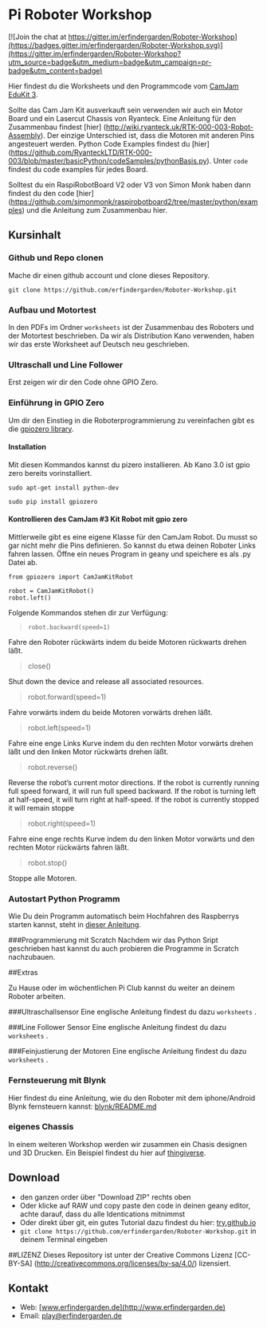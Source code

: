 # Pi Roboter Workshop

[![Join the chat at https://gitter.im/erfindergarden/Roboter-Workshop](https://badges.gitter.im/erfindergarden/Roboter-Workshop.svg)](https://gitter.im/erfindergarden/Roboter-Workshop?utm_source=badge&utm_medium=badge&utm_campaign=pr-badge&utm_content=badge)

Hier findest du die Worksheets und den Programmcode vom [CamJam EduKit 3](http://camjam.me/?page_id=1035). 

Sollte das Cam Jam Kit ausverkauft sein verwenden wir auch ein Motor Board und ein Lasercut Chassis von Ryanteck. Eine Anleitung für den Zusammenbau findest [hier] (http://wiki.ryanteck.uk/RTK-000-003-Robot-Assembly). Der einzige Unterschied ist, dass die Motoren mit anderen Pins angesteuert werden. Python Code Examples findest du [hier] (https://github.com/RyanteckLTD/RTK-000-003/blob/master/basicPython/codeSamples/pythonBasis.py). Unter `code` findest du code examples für jedes Board. 

Solltest du ein RaspiRobotBoard V2 oder V3 von Simon Monk haben dann findest du den code [hier] (https://github.com/simonmonk/raspirobotboard2/tree/master/python/examples) und die Anleitung zum Zusammenbau hier.



## Kursinhalt

### Github und Repo clonen

Mache dir einen github account und clone dieses Repository. 

```
git clone https://github.com/erfindergarden/Roboter-Workshop.git

```

### Aufbau und Motortest
In den PDFs im Ordner `worksheets` ist der Zusammenbau des Roboters und der Motortest beschrieben. Da wir als Distribution Kano verwenden, haben wir das erste Worksheet auf Deutsch neu geschrieben. 

### Ultraschall und Line Follower

Erst zeigen wir dir den Code ohne GPIO Zero.


### Einführung in GPIO Zero

Um dir den Einstieg in die Roboterprogrammierung zu vereinfachen gibt es die [gpiozero library](https://gpiozero.readthedocs.org/en/v1.1.0/). 


#### Installation 

Mit diesen Kommandos kannst du pizero installieren. Ab Kano 3.0 ist gpio zero bereits vorinstalliert.

```
sudo apt-get install python-dev

```

``` 
sudo pip install gpiozero

```

#### Kontrollieren des CamJam #3 Kit Robot mit gpio zero

Mittlerweile gibt es eine eigene Klasse für den CamJam Robot. Du musst so gar nicht mehr die Pins definieren. So kannst du etwa deinen Roboter Links fahren lassen. Öffne ein neues Program in geany und speichere es als .py Datei ab.

```
from gpiozero import CamJamKitRobot

robot = CamJamKitRobot()
robot.left()

```
Folgende Kommandos stehen dir zur Verfügung:  


> `robot.backward(speed=1)`

Fahre den Roboter rückwärts indem du beide Motoren rückwarts drehen läßt.
 
>  close()

Shut down the device and release all associated resources.
 
> robot.forward(speed=1)

Fahre vorwärts indem du beide Motoren vorwärts drehen läßt. 
 
>  robot.left(speed=1)

Fahre eine enge Links Kurve indem du den rechten Motor vorwärts drehen läßt und den linken Motor rückwärts drehen läßt. 
 
>  robot.reverse()

Reverse the robot’s current motor directions. If the robot is currently running full speed forward, it will run full speed backward. If the robot is turning left at half-speed, it will turn right at half-speed. If the robot is currently stopped it will remain stoppe
 
>  robot.right(speed=1)

Fahre eine enge rechts Kurve indem du den linken Motor vorwärts und den rechten Motor rückwärts fahren läßt. 
 
>  robot.stop() 
 
Stoppe alle Motoren. 


### Autostart Python Programm
Wie Du dein Programm automatisch beim Hochfahren des Raspberrys starten kannst, steht in [dieser Anleitung](Autostart.md).


###Programmierung mit Scratch
Nachdem wir das Python Sript geschrieben hast kannst du auch probieren die Programme in Scratch nachzubauen. 


##Extras

Zu Hause oder im wöchentlichen Pi Club kannst du weiter an deinem Roboter arbeiten. 

###Ultraschallsensor
Eine englische Anleitung findest du dazu `worksheets` 
.

###Line Follower Sensor
Eine englische Anleitung findest du dazu `worksheets` 
.

###Feinjustierung der Motoren
Eine englische Anleitung findest du dazu `worksheets` 
.

### Fernsteuerung mit Blynk
Hier findest du eine Anleitung, wie du den Roboter mit dem iphone/Android Blynk fernsteuern kannst: [blynk/README.md](blynk/README.md)

### eigenes Chassis
In einem weiteren Workshop werden wir zusammen ein Chasis designen und 3D Drucken. Ein Beispiel findest du hier auf [thingiverse](http://www.thingiverse.com/thing:1113796/#files). 

## Download 
* den ganzen order über "Download ZIP" rechts oben
* Oder klicke auf RAW und copy paste den code in deinen geany editor, achte darauf, dass du alle Identications mitnimmst
* Oder direkt über git, ein gutes Tutorial dazu findest du hier: [try.github.io](https://try.github.io)
* ```git clone https://github.com/erfindergarden/Roboter-Workshop.git``` in deinem Terminal eingeben

##LIZENZ
Dieses Repository ist unter der Creative Commons Lizenz [CC-BY-SA] (http://creativecommons.org/licenses/by-sa/4.0/) lizensiert. 


## Kontakt
* Web: [www.erfindergarden.de](http://www.erfindergarden.de)
* Email: [play@erfindergarden.de](mailto:play@erfindergarden.de)
